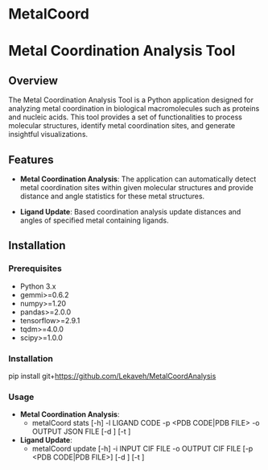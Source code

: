 # MetalCoord
# Metal Coordination Analysis Tool

## Overview

The Metal Coordination Analysis Tool is a Python application designed for analyzing metal coordination in biological macromolecules such as proteins and nucleic acids. This tool provides a set of functionalities to process molecular structures, identify metal coordination sites, and generate insightful visualizations.

## Features

- **Metal Coordination Analysis**: The application can automatically detect metal coordination sites within given molecular structures and provide distance and angle statistics for these metal structures.

- **Ligand Update**: Based coordination analysis update distances and angles of specified metal containing ligands.

## Installation

### Prerequisites

- Python 3.x
- gemmi>=0.6.2
- numpy>=1.20
- pandas>=2.0.0
- tensorflow>=2.9.1
- tqdm>=4.0.0
- scipy>=1.0.0

### Installation

pip install git+https://github.com/Lekaveh/MetalCoordAnalysis


### Usage
- **Metal Coordination Analysis**: 
    - metalCoord stats [-h] -l LIGAND CODE -p <PDB CODE|PDB FILE> -o OUTPUT JSON FILE [-d <DISTANCE THRESHOLD>] [-t <PROCRUSTES DISTANCE THRESHOLD>]
- **Ligand Update**: 
    - metalCoord update [-h] -i INPUT CIF FILE -o OUTPUT CIF FILE [-p <PDB CODE|PDB FILE>] [-d <DISTANCE THRESHOLD>] [-t <PROCRUSTES DISTANCE THRESHOLD>]

